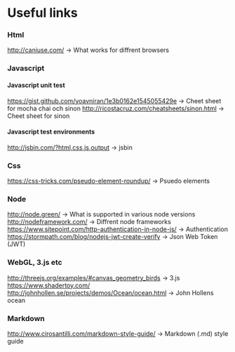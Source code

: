 # Useful links

### Html
http://caniuse.com/ -> What works for diffrent browsers

### Javascript

#### Javascript unit test 
https://gist.github.com/yoavniran/1e3b0162e1545055429e -> Cheet sheet for mocha chai och sinon
http://ricostacruz.com/cheatsheets/sinon.html -> Cheet sheet for sinon

#### Javascript test environments
http://jsbin.com/?html,css,js,output -> jsbin

### Css
https://css-tricks.com/pseudo-element-roundup/ -> Psuedo elements

### Node 
http://node.green/ -> What is supported in various node versions
http://nodeframework.com/ -> Diffrent node frameworks
https://www.sitepoint.com/http-authentication-in-node-js/ -> Authentication
https://stormpath.com/blog/nodejs-jwt-create-verify -> Json Web Token (JWT)

### WebGL, 3.js etc
http://threejs.org/examples/#canvas_geometry_birds -> 3.js
https://www.shadertoy.com/
http://johnhollen.se/projects/demos/Ocean/ocean.html -> John Hollens ocean


### Markdown
http://www.cirosantilli.com/markdown-style-guide/ -> Markdown (.md) style guide